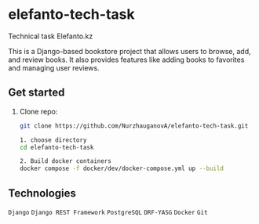 # elefanto-tech-task
Technical task Elefanto.kz

This is a Django-based bookstore project that allows users to browse, add, and review books. It also provides features like adding books to favorites and managing user reviews.

## Get started

1. Clone repo:

   ```sh
   git clone https://github.com/NurzhauganovA/elefanto-tech-task.git

   1. choose directory
   cd elefanto-tech-task

   2. Build docker containers
   docker compose -f docker/dev/docker-compose.yml up --build

## Technologies

`Django`
`Django REST Framework`
`PostgreSQL`
`DRF-YASG`
`Docker`
`Git`

